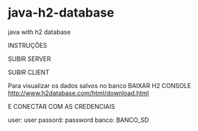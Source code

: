 # java-h2-database
java with h2 database

INSTRUÇÕES 

SUBIR SERVER

SUBIR  CLIENT 


Para visualizar os dados salvos no banco
BAIXAR H2  CONSOLE 
http://www.h2database.com/html/download.html

E CONECTAR COM AS CREDENCIAIS

user: user
passord: password
banco: BANCO_SD